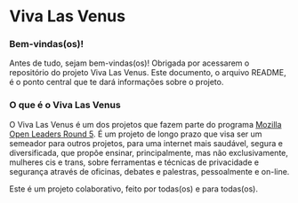 # Viva Las Venus  

### Bem-vindas(os)!
Antes de tudo, sejam bem-vindas(os)! Obrigada por acessarem o repositório do projeto Viva Las Venus. Este documento, o arquivo README, é o ponto central que te dará informações sobre o projeto.    
### O que é o Viva Las Venus
O Viva Las Venus é um dos projetos que fazem parte do programa [Mozilla Open Leaders Round 5](https://mozilla.github.io/leadership-training/round-5/projects/). É um projeto de longo prazo que visa ser um semeador para outros projetos, para uma internet mais saudável, segura e diversificada, que propõe ensinar, principalmente, mas não exclusivamente, mulheres cis e trans, sobre ferramentas e técnicas de privacidade e segurança através de oficinas, debates e palestras, pessoalmente e on-line.  

Este é um projeto colaborativo, feito por todas(os) e para todas(os).




